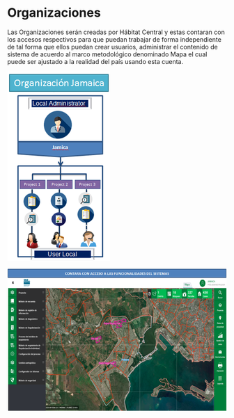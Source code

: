 # Organizaciones

Las  Organizaciones serán creadas por Hábitat Central y estas contaran con los accesos respectivos para que puedan trabajar de forma independiente de tal forma que ellos puedan crear usuarios,  administrar el contenido de sistema de acuerdo al marco metodológico denominado Mapa el cual puede ser ajustado a la realidad del país usando esta cuenta.   

![](.gitbook/assets/image%20%2824%29.png)

![](.gitbook/assets/image%20%28146%29.png)



